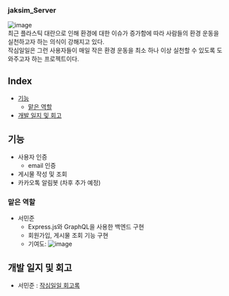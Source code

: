 ### jaksim_Server

![image](https://user-images.githubusercontent.com/51042546/115130413-9a233000-a02a-11eb-890f-04d6bfd685a6.png)  
최근 플라스틱 대란으로 인해 환경에 대한 이슈가 증가함에 따라 사람들의 환경 운동을 실천하고자 하는 의식이 강해지고 있다.  
작심일일은 그런 사용자들이 매일 작은 환경 운동을 최소 하나 이상 실천할 수 있도록 도와주고자 하는 프로젝트이다.  

## Index
- [기능](#기능)
  - [맡은 역할](#맡은-역할)
- [개발 일지 및 회고](#개발-일지-및-회고)

## 기능
- 사용자 인증
  - email 인증
- 게시물 작성 및 조회
- 카카오톡 알림봇 (차후 추가 예정)

### 맡은 역할
  - 서민준
    - Express.js와 GraphQL을 사용한 백엔드 구현
    - 회원가입, 게시물 조회 기능 구현
    - 기여도: ![image](https://user-images.githubusercontent.com/51042546/115130468-09991f80-a02b-11eb-8e47-4d3ab178ece3.png)

## 개발 일지 및 회고

- 서민준 : <a href="https://velog.io/@shin0805/series/%EC%9E%91%EC%8B%AC%EC%9D%BC%EC%9D%BC-%ED%9A%8C%EA%B3%A0%EB%A1%9D" target="_blank">작심일일 회고록</a>